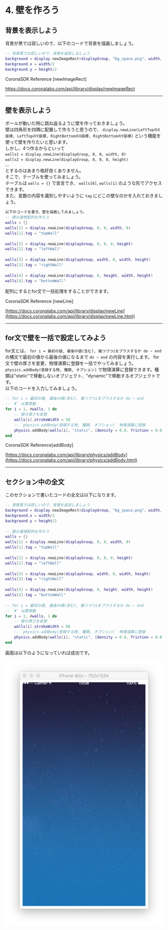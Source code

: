 # 4. 壁を作ろう

## 背景を表示しよう
背景が黒では寂しいので、以下のコードで背景を描画しましょう。

```lua
-- 背景黒では寂しいので、背景を追加しましょう
background = display.newImageRect(displayGroup, "bg_space.png", width, height)
background.x = width/2
background.y = height/2
```

CoronaSDK Reference [newImageRect]

[https://docs.coronalabs.com/api/library/display/newImageRect
](https://docs.coronalabs.com/api/library/display/newImageRect.html)

---

## 壁を表示しよう
ボールが動いた時に跳ね返るように壁を作っておきましょう。  
壁は四角形を四隅に配置して作ろうと思うので、 `display.newLine(LeftTopのX座標, LeftTopのY座標, RightBottomのX座標, RightBottomのY座標)` という機能を使って壁を作りたいと思います。  
しかし、4つ作るからといって  
`walls1 = display.newLine(displayGroup, 0, 0, width, 0)`  
`walls2 = display.newLine(displayGroup, 0, 0, 0, height)`  
...  
とするのはあまり格好良くありません。  
そこで、テーブルを使ってみましょう。  
テーブルは `walls = {}` で宣言でき、 `walls[0]`, `walls[1]` のような形でアクセスできます。  
また、変数の内容を識別しやすいように `tag` にどこの壁なのかを入れておきましょう。  

```lua
以下のコードを書き、壁を描画してみましょう。 
-- 壁の連想配列を作ろう
walls = {}
walls[1] = display.newLine(displayGroup, 0, 0, width, 0)
walls[1].tag = "topWall"

walls[2] = display.newLine(displayGroup, 0, 0, 0, height)
walls[2].tag = "leftWall"

walls[3] = display.newLine(displayGroup, width, 0, width, height)
walls[3].tag = "rightWall"

walls[4] = display.newLine(displayGroup, 0, height, width, height)
walls[4].tag = "bottomWall"
```

配列にするとfor文で一括処理をすることができます。


CoronaSDK Reference [newLine]

[https://docs.coronalabs.com/api/library/display/newLine](https://docs.coronalabs.com/api/library/display/newLine.html)

---

## for文で壁を一括で設定してみよう
for文とは、 `for i = 最初の値, 最後の値(含む), 幾つづつiをプラスするか do ~ end` の構文で最初の値から最後の値になるまで `do ~ end` の内容を実行します。
for文で壁の厚さを変更、物理演算に登録を一括でやってみましょう。  
`physics.addBody(登録する物, 種類, オプション)` で物理演算に登録できます。種類は"static"で移動しないオブジェクト、"dynamic"で移動するオブジェクトです。  
以下のコードを入力してみましょう。

```lua
-- for i = 最初の値, 最後の値(含む), 幾つづつiをプラスするか do ~ end
-- `#` は要素数
for i = 1, #walls, 1 do
    -- 壁の厚さを変更
    walls[i].strokeWidth = 50
    -- `physics.addBody(登録する物, 種類, オプション)` 物理演算に登録
    physics.addBody(walls[i], "static", {density = 0.0, friction = 0.0, bounce = 1.0})
end
```

CoronaSDK Reference[addBody]

[https://docs.coronalabs.com/api/library/physics/addBody](https://docs.coronalabs.com/api/library/physics/addBody.html)

---

## セクション中の全文
このセクションで書いたコードの全文は以下になります。

```lua
-- 背景黒では寂しいので、背景を追加しましょう
background = display.newImageRect(displayGroup, "bg_space.png", width, height)
background.x = width/2
background.y = height/2

-- 壁の連想配列を作ろう
walls = {}
walls[1] = display.newLine(displayGroup, 0, 0, width, 0)
walls[1].tag = "topWall"

walls[2] = display.newLine(displayGroup, 0, 0, 0, height)
walls[2].tag = "leftWall"

walls[3] = display.newLine(displayGroup, width, 0, width, height)
walls[3].tag = "rightWall"

walls[4] = display.newLine(displayGroup, 0, height, width, height)
walls[4].tag = "bottomWall"

-- for i = 最初の値, 最後の値(含む), 幾つづつiをプラスするか do ~ end
-- `#` は要素数
for i = 1, #walls, 1 do
    -- 壁の厚さを変更
    walls[i].strokeWidth = 50
    -- `physics.addBody(登録する物, 種類, オプション)` 物理演算に登録
    physics.addBody(walls[i], "static", {density = 0.0, friction = 0.0, bounce = 1.0})
end
```

画面は以下のようになっていれば成功です。

![](./image/execBreakoutSample3.png)

